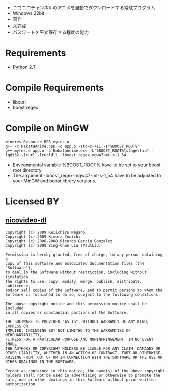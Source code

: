 * ニコニコチャンネルのアニメを自動でダウンロードする常駐プログラム
* Windows 32bit
* 習作
* 未完成
* パスワードを平文保存する程度の能力

# Requirements

* Python 2.7

# Compile Requirements

* libcurl
* boost.regex

# Compile on MinGW

    windres Resource.RES myres.o
    g++ -c HakataAnime.cpp -o app.o -std=c++11 -I"%BOOST_ROOT%"
    g++ myres.o app.o -o HakataAnime.exe -L"%BOOST_ROOT%\stage\lib" -lgdi32 -lcurl -lcurldll -lboost_regex-mgw47-mt-s-1_54

* Environmental variable %BOOST_ROOT% have to be set to your boost root directory.
* The argument -lboost_regex-mgw47-mt-s-1_54 have to be adjusted to your MinGW and boost library versions.

# Licensed BY

## [nicovideo-dl](http://sourceforge.jp/projects/nicovideo-dl/)

    Copyright (c) 2009 Keiichiro Nagano
    Copyright (c) 2009 Kimura Youichi
    Copyright (c) 2006-2008 Ricardo Garcia Gonzalez
    Copyright (c) 2008 Ying-Chun Liu (PaulLiu)
    
    Permission is hereby granted, free of charge, to any person obtaining a
    copy of this software and associated documentation files (the "Software"),
    to deal in the Software without restriction, including without limitation
    the rights to use, copy, modify, merge, publish, distribute, sublicense,
    and/or sell copies of the Software, and to permit persons to whom the
    Software is furnished to do so, subject to the following conditions:
    
    The above copyright notice and this permission notice shall be included
    in all copies or substantial portions of the Software.
    
    THE SOFTWARE IS PROVIDED "AS IS", WITHOUT WARRANTY OF ANY KIND, EXPRESS OR
    IMPLIED, INCLUDING BUT NOT LIMITED TO THE WARRANTIES OF MERCHANTABILITY,
    FITNESS FOR A PARTICULAR PURPOSE AND NONINFRINGEMENT. IN NO EVENT SHALL
    THE AUTHORS OR COPYRIGHT HOLDERS BE LIABLE FOR ANY CLAIM, DAMAGES OR
    OTHER LIABILITY, WHETHER IN AN ACTION OF CONTRACT, TORT OR OTHERWISE,
    ARISING FROM, OUT OF OR IN CONNECTION WITH THE SOFTWARE OR THE USE OR
    OTHER DEALINGS IN THE SOFTWARE.
    
    Except as contained in this notice, the name(s) of the above copyright
    holders shall not be used in advertising or otherwise to promote the
    sale, use or other dealings in this Software without prior written
    authorization.